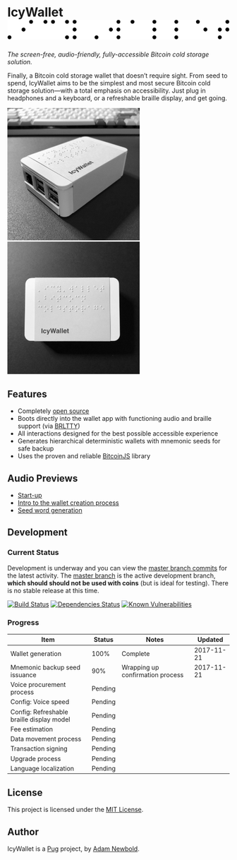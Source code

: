 # IcyWallet <img src="img/brl_icywallet.png" alt="Icywallet in braille">

_The screen-free, audio-friendly, fully-accessible Bitcoin cold storage solution._

Finally, a Bitcoin cold storage wallet that doesn’t require sight. From seed to spend, IcyWallet aims to be the simplest and most secure Bitcoin cold storage solution—with a total emphasis on accessibility. Just plug in headphones and a keyboard, or a refreshable braille display, and get going.

[<img src="mockups/2.jpg" width="300" height="300" alt="An IcyWallet device, angle view" title="An IcyWallet device, angle view">](mockups/2.jpg)
[<img src="mockups/1.jpg" width="300" height="300" alt="An IcyWallet device, top view" title="An IcyWallet device, top view">](mockups/1.jpg)

## Features

* Completely [open source](https://github.com/pugsh/IcyWallet)
* Boots directly into the wallet app with functioning audio and braille support (via [BRLTTY](https://github.com/brltty/brltty))
* All interactions designed for the best possible accessible experience
* Generates hierarchical deterministic wallets with mnemonic seeds for safe backup
* Uses the proven and reliable [BitcoinJS](https://bitcoinjs.org) library

## Audio Previews

* [Start-up](previews/welcome.mp3)
* [Intro to the wallet creation process](previews/new_wallet.mp3)
* [Seed word generation](previews/seed_word.mp3)

## Development

### Current Status

Development is underway and you can view the [master branch commits](https://github.com/pugsh/IcyWallet/commits/master) for the latest activity. The [master branch](https://github.com/pugsh/IcyWallet/tree/master) is the active development branch, **which should should not be used with coins** (but is ideal for testing). There is no stable release at this time.

[![Build Status](https://travis-ci.org/pugsh/IcyWallet.svg?branch=master)](https://travis-ci.org/pugsh/IcyWallet) [![Dependencies Status](https://david-dm.org/pugsh/icywallet/status.svg)](https://david-dm.org/pugsh/icywallet) [![Known Vulnerabilities](https://snyk.io/test/github/pugsh/icywallet/badge.svg)](https://snyk.io/test/github/pugsh/icywallet)

### Progress

| Item                                       | Status  | Notes                            | Updated    |
| ------------------------------------------ | ------- | -------------------------------- | ---------- |
| Wallet generation                          | 100%    | Complete                         | 2017-11-21 |
| Mnemonic backup seed issuance              | 90%     | Wrapping up confirmation process | 2017-11-21 |
| Voice procurement process                  | Pending |                                  |            |
| Config: Voice speed                        | Pending |                                  |            |
| Config: Refreshable braille display model  | Pending |                                  |            |
| Fee estimation                             | Pending |                                  |            |
| Data movement process                      | Pending |                                  |            |
| Transaction signing                        | Pending |                                  |            |
| Upgrade process                            | Pending |                                  |            |
| Language localization                      | Pending |                                  |            |

## License

This project is licensed under the [MIT License](LICENSE.md).

## Author

IcyWallet is a [Pug](https://pug.sh) project, by [Adam Newbold](https://github.com/newbold).